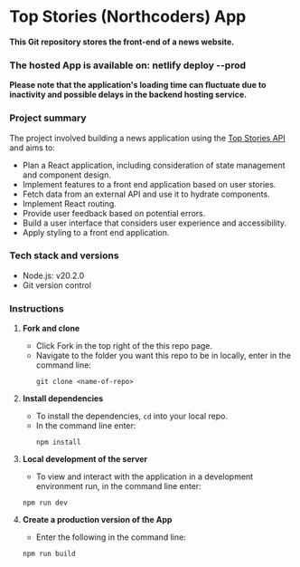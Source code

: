 # Top Stories (Northcoders) App

**This Git repository stores the front-end of a news website.**

### The hosted App is available on: netlify deploy --prod

**Please note that the application's loading time can fluctuate due to inactivity and possible delays in the backend hosting service.**

### Project summary

The project involved building a news application using the [Top Stories API](https://github.com/OmarSainab/Top-Stories-API) and aims to:

- Plan a React application, including consideration of state management and component design.
- Implement features to a front end application based on user stories.
- Fetch data from an external API and use it to hydrate components.
- Implement React routing.
- Provide user feedback based on potential errors.
- Build a user interface that considers user experience and accessibility.
- Apply styling to a front end application.

### Tech stack and versions

- Node.js: v20.2.0
- Git version control

### Instructions

1. **Fork and clone**

   - Click Fork in the top right of the this repo page.
   - Navigate to the folder you want this repo to be in locally, enter in the command line:
     ```
     git clone <name-of-repo>
     ```

2. **Install dependencies**

   - To install the dependencies, `cd` into your local repo.
   - In the command line enter:
     ```
     npm install
     ```

3. **Local development of the server**

   - To view and interact with the application in a development environment run, in the command line enter:

   ```
   npm run dev
   ```

4. **Create a production version of the App**

   - Enter the following in the command line:

   ```
   npm run build
   ```
